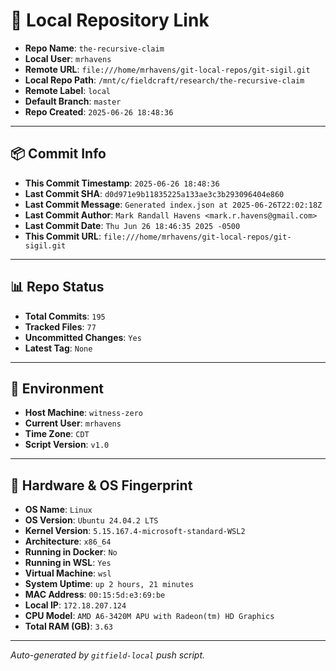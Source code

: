 # 🔗 Local Repository Link

- **Repo Name**: `the-recursive-claim`
- **Local User**: `mrhavens`
- **Remote URL**: `file:///home/mrhavens/git-local-repos/git-sigil.git`
- **Local Repo Path**: `/mnt/c/fieldcraft/research/the-recursive-claim`
- **Remote Label**: `local`
- **Default Branch**: `master`
- **Repo Created**: `2025-06-26 18:48:36`

---

## 📦 Commit Info

- **This Commit Timestamp**: `2025-06-26 18:48:36`
- **Last Commit SHA**: `d0d971e9b11835225a133ae3c3b293096404e860`
- **Last Commit Message**: `Generated index.json at 2025-06-26T22:02:18Z`
- **Last Commit Author**: `Mark Randall Havens <mark.r.havens@gmail.com>`
- **Last Commit Date**: `Thu Jun 26 18:46:35 2025 -0500`
- **This Commit URL**: `file:///home/mrhavens/git-local-repos/git-sigil.git`

---

## 📊 Repo Status

- **Total Commits**: `195`
- **Tracked Files**: `77`
- **Uncommitted Changes**: `Yes`
- **Latest Tag**: `None`

---

## 🧭 Environment

- **Host Machine**: `witness-zero`
- **Current User**: `mrhavens`
- **Time Zone**: `CDT`
- **Script Version**: `v1.0`

---

## 🧬 Hardware & OS Fingerprint

- **OS Name**: `Linux`
- **OS Version**: `Ubuntu 24.04.2 LTS`
- **Kernel Version**: `5.15.167.4-microsoft-standard-WSL2`
- **Architecture**: `x86_64`
- **Running in Docker**: `No`
- **Running in WSL**: `Yes`
- **Virtual Machine**: `wsl`
- **System Uptime**: `up 2 hours, 21 minutes`
- **MAC Address**: `00:15:5d:e3:69:be`
- **Local IP**: `172.18.207.124`
- **CPU Model**: `AMD A6-3420M APU with Radeon(tm) HD Graphics`
- **Total RAM (GB)**: `3.63`

---

_Auto-generated by `gitfield-local` push script._
